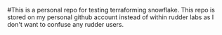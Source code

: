 #This is a personal repo for testing terraforming snowflake. This repo is stored on my personal github account instead of within rudder labs as I don't want to confuse any rudder users.